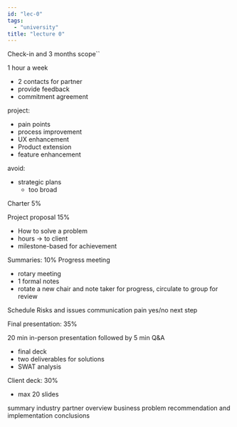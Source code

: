 ```yaml
---
id: "lec-0"
tags:
  - "university"
title: "lecture 0"
---
```


Check-in and 3 months scope``

1 hour a week

- 2 contacts for partner
- provide feedback
- commitment agreement

project:
- pain points
- process improvement
- UX enhancement
- Product extension
- feature enhancement


avoid:
- strategic plans
    - too broad

Charter 5%

Project proposal 15%
- How to solve a problem
- hours -> to client
- milestone-based for achievement

Summaries: 10%
Progress meeting
- rotary meeting
- 1 formal notes
- rotate a new chair and note taker for progress, circulate to group for review

Schedule
Risks and issues
communication
pain yes/no
next step

Final presentation: 35%

20 min in-person presentation followed by 5 min Q&A
- final deck
- two deliverables for solutions
- SWAT analysis

Client deck: 30%
- max 20 slides

summary
industry partner overview
business problem
recommendation and implementation
conclusions

